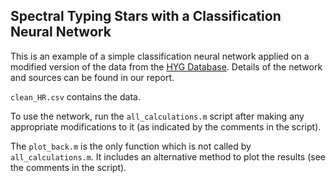 ## Spectral Typing Stars with a Classification Neural Network

This is an example of a simple classification neural network applied on a modified version of the data from the [HYG Database](http://www.astronexus.com/hyg). Details of the network and sources can be found in our report.

```clean_HR.csv``` contains the data. 

To use the network, run the ```all_calculations.m``` script after making any appropriate modifications to it (as indicated by the comments in the script).

The ```plot_back.m``` is the only function which is not called by ```all_calculations.m```. It includes an alternative method to plot the results (see the comments in the script). 
